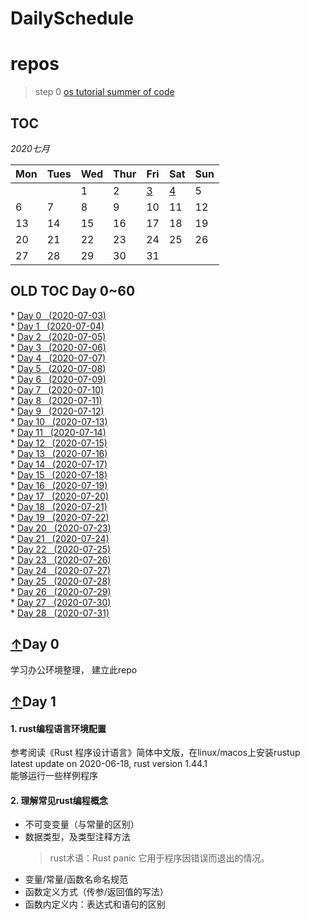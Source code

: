 # DailySchedule

# repos
> step 0 
[os tutorial summer of code](https://github.com/rcore-os/rCore/wiki/os-tutorial-summer-of-code)


<span id="TOC"></span>
## **TOC**



 *2020七月*                

| Mon                    | Tues                   | Wed                    | Thur                   | Fri                    | Sat                    | Sun                    |
|------------------------|------------------------|------------------------|------------------------|------------------------|------------------------|------------------------|
|                        |                        | 1     | 2  | [3](#0)  | [4](#1)     | 5     |
| 6     | 7     | 8     | 9     | 10    | 11    | 12    |
| 13    | 14    | 15    | 16    | 17    | 18 | 19 |
| 20  | 21 | 22 | 23 | 24 | 25 | 26 |
| 27  | 28 | 29 | 30 | 31 |                        |                        |



<!-- *四月*

| Mon       | Tues      | Wed       | Thur      | Fri       | Sat       | Sun       |
|-----------|-----------|-----------|-----------|-----------|-----------|-----------|
|           |           | 1         | 2         | 3         | 4         | 5         |
| 6         | 7         | 8         | [9](#0)   | [10](#1)  | [11](#2)  | [12](#3)  |
| [13](#4)  | [14](#5)  | [15](#6)  | [16](#7)  | [17](#8)  | [18](#9)  | [19](#10) |
| [20](#11) | [21](#12) | [22](#13) | [23](#14) | [24](#15) | [25](#16) | [26](#17) |
| [27](#18) | [28](#19) | [29](#2)  | [30](#21) |           |           |           | -->


## OLD TOC Day 0~60
* [Day  0 	 (2020-07-03)	](#Day000)  
* [Day  1 	 (2020-07-04)	](#Day001)  
* [Day  2 	 (2020-07-05)	](#Day002)  
* [Day  3 	 (2020-07-06)	](#Day003)  
* [Day  4 	 (2020-07-07)	](#Day004)  
* [Day  5 	 (2020-07-08)	](#Day005)  
* [Day  6 	 (2020-07-09)	](#Day006)  
* [Day  7 	 (2020-07-10)	](#Day007)  
* [Day  8 	 (2020-07-11)	](#Day008)  
* [Day  9 	 (2020-07-12)	](#Day009)  
* [Day  10 	 (2020-07-13)	](#Day010)  
* [Day  11 	 (2020-07-14)	](#Day011)  
* [Day  12 	 (2020-07-15)	](#Day012)  
* [Day  13 	 (2020-07-16)	](#Day013)  
* [Day  14 	 (2020-07-17)	](#Day014)  
* [Day  15 	 (2020-07-18)	](#Day015)  
* [Day  16 	 (2020-07-19)	](#Day016)  
* [Day  17 	 (2020-07-20)	](#Day017)  
* [Day  18 	 (2020-07-21)	](#Day018)  
* [Day  19 	 (2020-07-22)	](#Day019)  
* [Day  20 	 (2020-07-23)	](#Day020)  
* [Day  21 	 (2020-07-24)	](#Day021)  
* [Day  22 	 (2020-07-25)	](#Day022)  
* [Day  23 	 (2020-07-26)	](#Day023)  
* [Day  24 	 (2020-07-27)	](#Day024)  
* [Day  25 	 (2020-07-28)	](#Day025)  
* [Day  26 	 (2020-07-29)	](#Day026)  
* [Day  27 	 (2020-07-30)	](#Day027)  
* [Day  28 	 (2020-07-31)	](#Day028)  


<span id="0"></span>
## [↑](#TOC)Day 0 
学习办公环境整理，
建立此repo


<span id="1"></span>
## [↑](#TOC)Day 1
#### 1. rust编程语言环境配置
参考阅读《Rust 程序设计语言》简体中文版，在linux/macos上安装rustup  
latest update on 2020-06-18, rust version 1.44.1  
能够运行一些样例程序
#### 2. 理解常见rust编程概念
+ 不可变变量（与常量的区别）
+ 数据类型，及类型注释方法
  > rust术语：Rust panic 它用于程序因错误而退出的情况。
+ 变量/常量/函数名命名规范
+ 函数定义方式（传参/返回值的写法）
+ 函数内定义内：表达式和语句的区别
